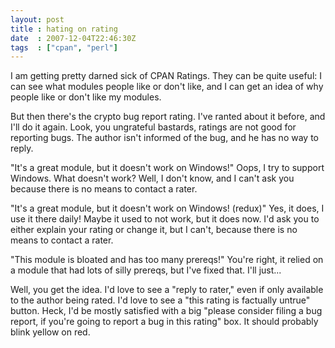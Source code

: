 ```yaml
---
layout: post
title : hating on rating
date  : 2007-12-04T22:46:30Z
tags  : ["cpan", "perl"]
---
```

I am getting pretty darned sick of CPAN Ratings.  They can be quite useful: I can see what modules people like or don't like, and I can get an idea of why people like or don't like my modules.

But then there's the crypto bug report rating.  I've ranted about it before, and I'll do it again.  Look, you ungrateful bastards, ratings are not good for reporting bugs.  The author isn't informed of the bug, and he has no way to reply.

"It's a great module, but it doesn't work on Windows!"  Oops, I try to support Windows.  What doesn't work?  Well, I don't know, and I can't ask you because there is no means to contact a rater.

"It's a great module, but it doesn't work on Windows! (redux)"  Yes, it does, I use it there daily!  Maybe it used to not work, but it does now.  I'd ask you to either explain your rating or change it, but I can't, because there is no means to contact a rater.

"This module is bloated and has too many prereqs!"  You're right, it relied on a module that had lots of silly prereqs, but I've fixed that.  I'll just...

Well, you get the idea.  I'd love to see a "reply to rater," even if only available to the author being rated.  I'd love to see a "this rating is factually untrue" button.  Heck, I'd be mostly satisfied with a big "please consider filing a bug report, if you're going to report a bug in this rating" box.  It should probably blink yellow on red. 
